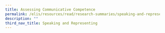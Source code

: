 ```yaml
---
title: Assessing Communicative Competence
permalink: /elis/resources/read/research-summaries/speaking-and-representing/assessing-communicative-competence/
description: ""
third_nav_title: Speaking and Representing
---
```

